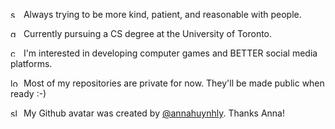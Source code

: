 <!-- emoji SVGs provided for free by Twemoji - https://twemoji.twitter.com/ -->

<img src="https://user-images.githubusercontent.com/47898552/209054012-520ed36b-cf73-4a77-aebc-71449a73da77.svg" width="13px" height="13px" alt="sparkling heart">&nbsp; Always trying to be more kind, patient, and reasonable with people.

<img src="https://user-images.githubusercontent.com/47898552/209055455-c2f92655-ba83-48e3-9b8a-7b69f2ba7683.svg" width="13px" height="13px" alt="graduation cap">&nbsp; Currently pursuing a CS degree at the University of Toronto.

<img src="https://user-images.githubusercontent.com/47898552/209054196-e91a42f1-5e8c-4489-b89a-9e0d9634aca4.svg" width="13px" height="13px" alt="computer mouse">&nbsp; I'm interested in developing computer games and BETTER social media platforms.

<img src="https://user-images.githubusercontent.com/47898552/209054329-273a804c-d7a6-4587-b1e2-41cdf02479ea.svg" width="13px" height="13px" alt="locked">&nbsp; Most of my repositories are private for now. They'll be made public when ready :-)

<img src="https://user-images.githubusercontent.com/47898552/209054506-2e26cf62-9c17-43f5-a854-81a68627e01c.svg" width="13px" height="13px" alt="slightly smiling face">&nbsp; My Github avatar was created by [@annahuynhly](https://github.com/annahuynhly). Thanks Anna!
